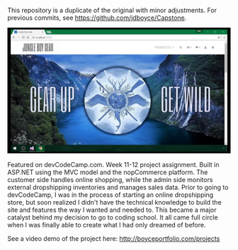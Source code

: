 This repository is a duplicate of the original with minor adjustments. For previous commits, see https://github.com/jdboyce/Capstone.

![alt text](https://github.com/jdboyce/JungleBoyGear/blob/master/src/Presentation/Nop.Web/Themes/X20/GitHub_Cover.png)

Featured on devCodeCamp.com. Week 11-12 project assignment. Built in ASP.NET using the MVC model and the nopCommerce platform. The customer side handles online shopping, while the admin side monitors external dropshipping inventories and manages sales data. Prior to going to devCodeCamp, I was in the process of starting an online dropshipping store, but soon realized I didn't have the technical knowledge to build the site and features the way I wanted and needed to. This became a major catalyst behind my decision to go to coding school. It all came full circle when I was finally able to create what I had only dreamed of before.

See a video demo of the project here: http://boyceportfolio.com/projects
